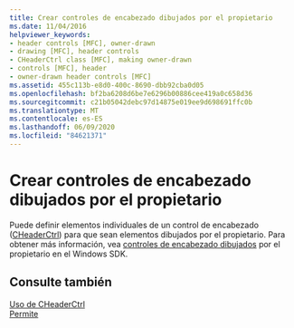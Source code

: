 ```yaml
---
title: Crear controles de encabezado dibujados por el propietario
ms.date: 11/04/2016
helpviewer_keywords:
- header controls [MFC], owner-drawn
- drawing [MFC], header controls
- CHeaderCtrl class [MFC], making owner-drawn
- controls [MFC], header
- owner-drawn header controls [MFC]
ms.assetid: 455c113b-e8d0-400c-8690-dbb92cba0d05
ms.openlocfilehash: bf2ba6208d6be7e6296b00886cee419a0c658d36
ms.sourcegitcommit: c21b05042debc97d14875e019ee9d698691ffc0b
ms.translationtype: MT
ms.contentlocale: es-ES
ms.lasthandoff: 06/09/2020
ms.locfileid: "84621371"
---
```

# <a name="making-owner-drawn-header-controls"></a>Crear controles de encabezado dibujados por el propietario

Puede definir elementos individuales de un control de encabezado ([CHeaderCtrl](reference/cheaderctrl-class.md)) para que sean elementos dibujados por el propietario. Para obtener más información, vea [controles de encabezado dibujados](/windows/win32/Controls/header-controls) por el propietario en el Windows SDK.

## <a name="see-also"></a>Consulte también

[Uso de CHeaderCtrl](using-cheaderctrl.md)<br/>
[Permite](controls-mfc.md)
